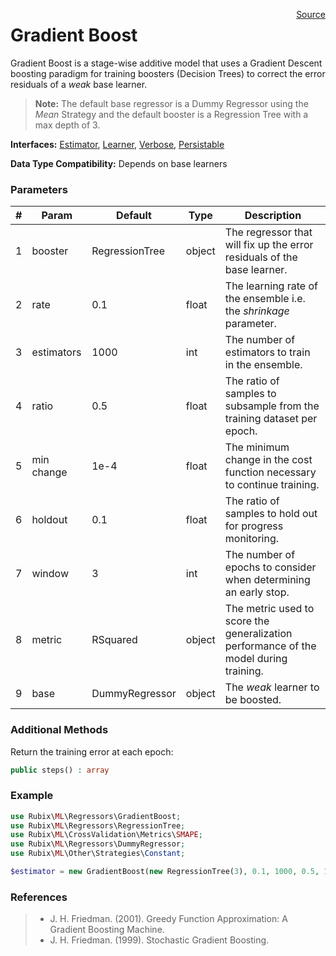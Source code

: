 <span style="float:right;"><a href="https://github.com/RubixML/RubixML/blob/master/src/Regressors/GradientBoost.php">Source</a></span>

# Gradient Boost
Gradient Boost is a stage-wise additive model that uses a Gradient Descent boosting paradigm for training  boosters (Decision Trees) to correct the error residuals of a *weak* base learner.

> **Note:** The default base regressor is a Dummy Regressor using the *Mean* Strategy and the default booster is a Regression Tree with a max depth of 3.

**Interfaces:** [Estimator](../estimator.md), [Learner](../learner.md), [Verbose](../verbose.md), [Persistable](../persistable.md)

**Data Type Compatibility:** Depends on base learners

### Parameters
| # | Param | Default | Type | Description |
|---|---|---|---|---|
| 1 | booster | RegressionTree | object | The regressor that will fix up the error residuals of the base learner. |
| 2 | rate | 0.1 | float | The learning rate of the ensemble i.e. the *shrinkage* parameter. |
| 3 | estimators | 1000 | int | The number of estimators to train in the ensemble. |
| 4 | ratio | 0.5 | float | The ratio of samples to subsample from the training dataset per epoch. |
| 5 | min change | 1e-4 | float | The minimum change in the cost function necessary to continue training. |
| 6 | holdout | 0.1 | float | The ratio of samples to hold out for progress monitoring. |
| 7 | window | 3 | int | The number of epochs to consider when determining an early stop. |
| 8 | metric | RSquared | object | The metric used to score the generalization performance of the model during training. |
| 9 | base | DummyRegressor | object | The *weak* learner to be boosted. |

### Additional Methods
Return the training error at each epoch:
```php
public steps() : array
```

### Example
```php
use Rubix\ML\Regressors\GradientBoost;
use Rubix\ML\Regressors\RegressionTree;
use Rubix\ML\CrossValidation\Metrics\SMAPE;
use Rubix\ML\Regressors\DummyRegressor;
use Rubix\ML\Other\Strategies\Constant;

$estimator = new GradientBoost(new RegressionTree(3), 0.1, 1000, 0.5, 1e-4, 0.1, 6, new SMAPE(), new DummyRegressor(new Constant(0.0)));
```

### References
>- J. H. Friedman. (2001). Greedy Function Approximation: A Gradient Boosting Machine.
>- J. H. Friedman. (1999). Stochastic Gradient Boosting.